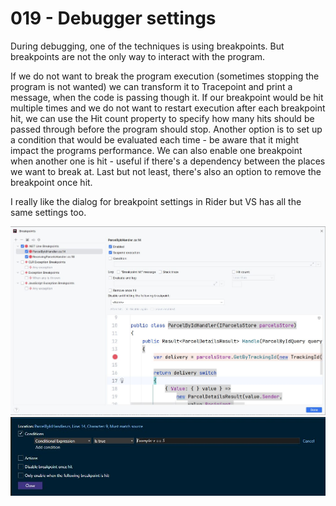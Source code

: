 # 019 - Debugger settings #

During debugging, one of the techniques is using breakpoints. But breakpoints are not the only way to interact with the program.

If we do not want to break the program execution (sometimes stopping the program is not wanted) we can transform it to Tracepoint and print a message, when the code is passing though it. If our breakpoint would be hit multiple times and we do not want to restart execution after each breakpoint hit, we can use the Hit count property to specify how many hits should be passed through before the program should stop. Another option is to set up a condition that would be evaluated each time - be aware that it might impact the programs performance. We can also enable one breakpoint when another one is hit - useful if there's a dependency between the places we want to break at.
Last but not least, there's also an option to remove the breakpoint once hit.

I really like the dialog for breakpoint settings in Rider but VS has all the same settings too.


![rider](rider.jpg)
![vs](vs.jpg)